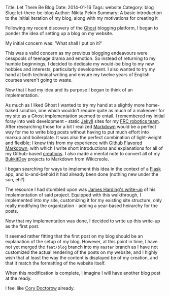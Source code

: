Title: Let There Be Blog
Date: 2014-01-16
Tags: website
Category: blog
Slug: let-there-be-blog
Author: Nikita Pekin
Summary: A basic introduction to the initial iteration of my blog, along with my motivations for creating it

Following my recent discovery of the [Ghost](https://ghost.org/) blogging platform, I began to ponder the idea of setting up a blog on my website.

My initial concern was: 'What shall I put on it?'

This was a valid concern as my previous blogging endeavours were cesspools of teenage drama and emotion.
So instead of returning to my humble beginnings, I decided to dedicate my would-be blog to my new hobbies and interests, particularly development.
I also wanted to try my hand at both technical writing and ensure my twelve years of English courses weren't going to waste.

Now that I had my idea and its purpose I began to think of an implementation.

As much as I liked Ghost I wanted to try my hand at a slightly more home-baked solution, one which wouldn't require quite as much of a makeover for my site as a Ghost implementation seemed to entail.
I remembered my initial foray into web development - static [Jekyll](http://jekyllrb.com/) sites for my [FRC robotics team](http://4343.ca/).
After researching those for a bit I realized [Markdown](http://daringfireball.net/projects/markdown/) would be a perfect way for me to write blog posts without having to put much effort into markup and boilerplate.
It was also the perfect combination of light-weight and flexible; I knew this from my experience with [Github Flavored Markdown](https://help.github.com/articles/github-flavored-markdown), with which I write short introductions and explanations for all of my Github-based [creations](https://github.com/Indiv0/).
I also made a mental note to convert all of my [BukkitDev](http://dev.bukkit.org/profiles/Indivisible0/) projects to Markdown from Wikicreole.

I began searching for ways to implement this idea in the context of a [Flask](http://flask.pocoo.org/) app, and lo-and-behold it had already been done (nothing new under the sun, eh?).

The resource I had stumbled upon was [James Harding's write-up](http://www.jamesharding.ca/posts/simple-static-markdown-blog-in-flask/) of his implementation of said project.
Equipped with this walkthrough, I implemented into my site, customizing it for my existing site structure, only really modifying the organization - adding a year-based heirarchy for the posts.

Now that my implementation was done, I decided to write up this write-up as the first post.

It seemed rather fitting that the first post on my blog should be an explanation of the setup of my blog.
However, at this point in time, I have not yet merged the `feat/blog` branch into my `master` branch as I have not customized the actual rendering of the posts on my website, and I highly wish that at least the way the content is displayed be of my creation, and that it match the formatting of the website itself.

When this modification is complete, I imagine I will have another blog post at the ready.

I feel like [Cory Doctorow](http://xkcd.com/345/) already.
